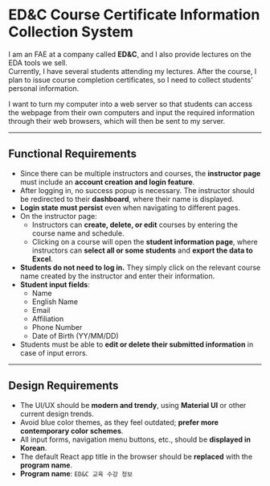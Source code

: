 # ED&C Course Certificate Information Collection System

I am an FAE at a company called **ED&C**, and I also provide lectures on the EDA tools we sell.  
Currently, I have several students attending my lectures. After the course, I plan to issue course completion certificates, so I need to collect students' personal information.

I want to turn my computer into a web server so that students can access the webpage from their own computers and input the required information through their web browsers, which will then be sent to my server.

---

## Functional Requirements

- Since there can be multiple instructors and courses, the **instructor page** must include an **account creation and login feature**.
- After logging in, no success popup is necessary. The instructor should be redirected to their **dashboard**, where their name is displayed.
- **Login state must persist** even when navigating to different pages.
- On the instructor page:
  - Instructors can **create, delete, or edit** courses by entering the course name and schedule.
  - Clicking on a course will open the **student information page**, where instructors can **select all or some students** and **export the data to Excel**.
- **Students do not need to log in.** They simply click on the relevant course name created by the instructor and enter their information.
- **Student input fields**:
  - Name
  - English Name
  - Email
  - Affiliation
  - Phone Number
  - Date of Birth (YY/MM/DD)
- Students must be able to **edit or delete their submitted information** in case of input errors.

---

## Design Requirements

- The UI/UX should be **modern and trendy**, using **Material UI** or other current design trends.
- Avoid blue color themes, as they feel outdated; **prefer more contemporary color schemes**.
- All input forms, navigation menu buttons, etc., should be **displayed in Korean**.
- The default React app title in the browser should be **replaced** with the **program name**.
- **Program name**: `ED&C 교육 수강 정보`
